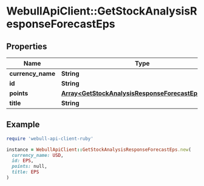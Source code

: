 # WebullApiClient::GetStockAnalysisResponseForecastEps

## Properties

| Name | Type | Description | Notes |
| ---- | ---- | ----------- | ----- |
| **currency_name** | **String** |  | [optional] |
| **id** | **String** |  | [optional] |
| **points** | [**Array&lt;GetStockAnalysisResponseForecastEpsPoints&gt;**](GetStockAnalysisResponseForecastEpsPoints.md) |  | [optional] |
| **title** | **String** |  | [optional] |

## Example

```ruby
require 'webull-api-client-ruby'

instance = WebullApiClient::GetStockAnalysisResponseForecastEps.new(
  currency_name: USD,
  id: EPS,
  points: null,
  title: EPS
)
```

